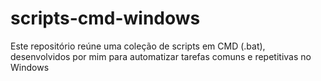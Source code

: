 # scripts-cmd-windows
Este repositório reúne uma coleção de scripts em CMD (.bat), desenvolvidos por mim para automatizar tarefas comuns e repetitivas no Windows
